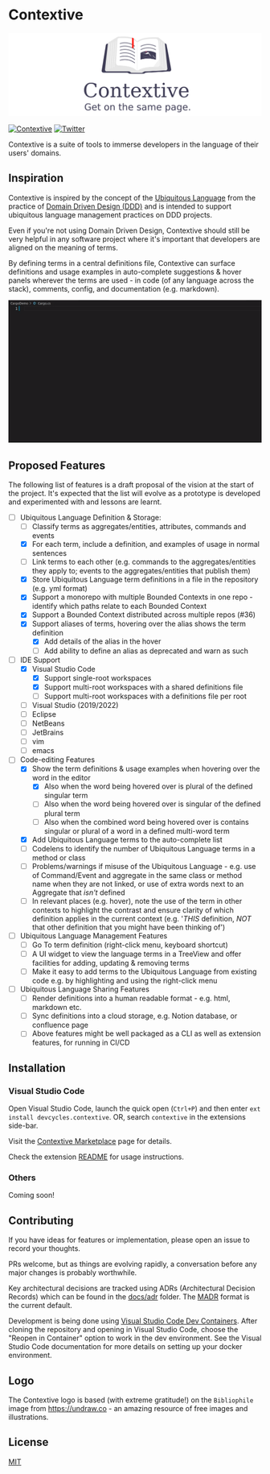 # Contextive

![Contextive Banner](images/contextive_banner.png)

[![Contextive](https://github.com/dev-cycles/contextive/actions/workflows/contextive-vscode.yml/badge.svg)](https://github.com/dev-cycles/contextive/actions/workflows/contextive-vscode.yml) [![Twitter](https://img.shields.io/twitter/follow/contextive_tech?label=Follow%20Contextive)](https://twitter.com/intent/follow?screen_name=contextive_tech)

Contextive is a suite of tools to immerse developers in the language of their users' domains.

## Inspiration

Contextive is inspired by the concept of the [Ubiquitous Language](https://martinfowler.com/bliki/UbiquitousLanguage.html) from the practice of [Domain Driven Design (DDD)](https://martinfowler.com/bliki/DomainDrivenDesign.html) and is intended to support ubiquitous language management practices on DDD projects.

Even if you're not using Domain Driven Design, Contextive should still be very helpful in any software project where it's important that developers are aligned on the meaning of terms.

By defining terms in a central definitions file, Contextive can surface definitions and usage examples in auto-complete suggestions & hover panels wherever the terms are used - in code (of any language across the stack), comments, config, and documentation (e.g. markdown).

![Example of Contextive in action.](src/vscode/contextive/images/simple-auto-complete-demo.gif)

## Proposed Features

The following list of features is a draft proposal of the vision at the start of the project.  It's expected that the list will evolve as a prototype is developed and experimented with and lessons are learnt.

* [ ] Ubiquitous Language Definition & Storage:
  * [ ] Classify terms as aggregates/entities, attributes, commands and events
  * [x] For each term, include a definition, and examples of usage in normal sentences
  * [ ] Link terms to each other (e.g. commands to the aggregates/entities they apply to; events to the aggregates/entities that publish them)
  * [x] Store Ubiquitous Language term definitions in a file in the repository (e.g. yml format)
  * [x] Support a monorepo with multiple Bounded Contexts in one repo - identify which paths relate to each Bounded Context
  * [x] Support a Bounded Context distributed across multiple repos (#36)
  * [x] Support aliases of terms, hovering over the alias shows the term definition
    * [x] Add details of the alias in the hover
    * [ ] Add ability to define an alias as deprecated and warn as such
* [ ] IDE Support
  * [x] Visual Studio Code
    * [x] Support single-root workspaces
    * [x] Support multi-root workspaces with a shared definitions file
    * [ ] Support multi-root workspaces with a definitions file per root
  * [ ] Visual Studio (2019/2022)
  * [ ] Eclipse
  * [ ] NetBeans
  * [ ] JetBrains
  * [ ] vim
  * [ ] emacs
* [ ] Code-editing Features
  * [x] Show the term definitions & usage examples when hovering over the word in the editor 
    * [x] Also when the word being hovered over is plural of the defined singular term
    * [ ] Also when the word being hovered over is singular of the defined plural term
    * [ ] Also when the combined word being hovered over is contains singular or plural of a word in a defined multi-word term
  * [x] Add Ubiquitous Language terms to the auto-complete list
  * [ ] Codelens to identify the number of Ubiquitous Language terms in a method or class
  * [ ] Problems/warnings if misuse of the Ubiquitous Language - e.g. use of Command/Event and aggregate in the same class or method name when they are not linked, or use of extra words next to an Aggregate that _isn't_ defined
  * [ ] In relevant places (e.g. hover), note the use of the term in other contexts to highlight the contrast and ensure clarity of which definition applies in the current context (e.g. '_THIS_ definition, _NOT_ that other definition that you might have been thinking of')
* [ ] Ubiquitous Language Management Features
  * [ ] Go To term definition (right-click menu, keyboard shortcut)
  * [ ] A UI widget to view the language terms in a TreeView and offer facilities for adding, updating & removing terms
  * [ ] Make it easy to add terms to the Ubiquitous Language from existing code e.g. by highlighting and using the right-click menu
* [ ] Ubiquitous Language Sharing Features
  * [ ] Render definitions into a human readable format - e.g. html, markdown etc.
  * [ ] Sync definitions into a cloud storage, e.g. Notion database, or confluence page
  * [ ] Above features might be well packaged as a CLI as well as extension features, for running in CI/CD

## Installation

### Visual Studio Code

Open Visual Studio Code, launch the quick open (`Ctrl+P`) and then enter `ext install devcycles.contextive`.  OR, search `contextive` in the extensions side-bar.

Visit the [Contextive Marketplace](https://marketplace.visualstudio.com/items?itemName=devcycles.contextive) page for details.

Check the extension [README](src/vscode/contextive/README.md) for usage instructions.

### Others

Coming soon!

## Contributing

If you have ideas for features or implementation, please open an issue to record your thoughts.

PRs welcome, but as things are evolving rapidly, a conversation before any major changes is probably worthwhile.

Key architectural decisions are tracked using ADRs (Architectural Decision Records) which can be found in the [docs/adr](docs/adr) folder.  The [MADR](https://adr.github.io/madr/) format is the current default.

Development is being done using [Visual Studio Code Dev Containers](https://code.visualstudio.com/docs/remote/containers). After cloning the repository and opening in Visual Studio Code, choose the "Reopen in Container" option to work in the dev environment. See the Visual Studio Code documentation for more details on setting up your docker environment.

## Logo

The Contextive logo is based (with extreme gratitude!) on the `Bibliophile` image from https://undraw.co - an amazing resource of free images and illustrations.

## License

[MIT](https://choosealicense.com/licenses/mit/)